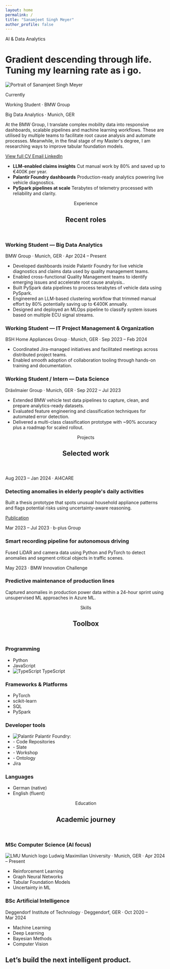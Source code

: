 ```yaml
---
layout: home
permalink: /
title: "Sanamjeet Singh Meyer"
author_profile: false
---
```


<div class="sanam-hero">
  <div class="sanam-hero__text">
    <span class="sanam-eyebrow">AI &amp; Data Analytics</span>
    <h1>Gradient descending through life. Tuning my learning rate as i go.</h1>
  </div>
  <div class="sanam-hero__media">
    <img class="sanam-portrait" src="{{ '/profile_picture.png' | relative_url }}" alt="Portrait of Sanamjeet Singh Meyer"/>
    <div class="sanam-hero__card">
      <p class="sanam-hero__label">Currently</p>
      <p class="sanam-hero__title">Working Student · BMW Group</p>
      <p class="sanam-hero__meta">Big Data Analytics · Munich, GER</p>
    </div>
  </div>
</div>

<section class="sanam-hero-details">
  <div class="sanam-hero-details__copy">
    <p>At the BMW Group, I translate complex mobility data into responsive dashboards, scalable pipelines and machine learning workflows. These are utilised by multiple teams to facilitate root cause analysis and automate processes. Meanwhile, in the final stage of my Master's degree, I am researching ways to improve tabular foundation models.</p>
    <div class="sanam-hero__cta">
      <a class="sanam-button sanam-button--primary" href="{{ '/cv/' | relative_url }}" title="View full CV">
        <i class="fa-solid fa-file-lines" aria-hidden="true"></i>
        <span>View full CV</span>
      </a>
      <a class="sanam-button sanam-button--ghost sanam-button--email" href="mailto:sanam.meyer@gmail.com" title="Email">
        <i class="fa-solid fa-envelope" aria-hidden="true"></i>
        <span>Email</span>
      </a>
      <a class="sanam-button sanam-button--ghost sanam-button--linkedin" href="https://linkedin.com/in/sanamjeet-meyer/" title="LinkedIn">
        <i class="fa-brands fa-linkedin" aria-hidden="true"></i>
        <span>LinkedIn</span>
      </a>
    </div>
  </div>
  <div class="sanam-hero-details__list">
    <ul class="sanam-hero__highlights">
      <li>
        <strong>LLM-enabled claims insights</strong>
        <span>Cut manual work by 80% and saved up to €400K per year.</span>
      </li>
      <li>
        <strong>Palantir Foundry dashboards</strong>
        <span>Production-ready analytics powering live vehicle diagnostics.</span>
      </li>
      <li>
        <strong>PySpark pipelines at scale</strong>
        <span>Terabytes of telemetry processed with reliability and clarity.</span>
      </li>
      <!-- <li>
        <strong>Time series classification</strong>
        <span>Classification of mutltivariate categorical time series data</span>
      </li>   -->
    </ul>
  </div>
</section>

<section id="experience" class="sanam-section">
  <header class="sanam-section__header">
    <span class="sanam-section__eyebrow">Experience</span>
    <h2 class="sanam-section__title">Recent roles</h2>
    <!-- <p class="sanam-section__subtitle">Bringing structure to noisy data so teams can uncover issues faster and act with confidence.</p> -->
  </header>
  <div class="sanam-timeline">
    <article class="sanam-timeline__item">
      <div class="sanam-timeline__top">
        <h3 class="sanam-timeline__role">Working Student — Big Data Analytics</h3>
        <p class="sanam-timeline__meta">BMW Group · Munich, GER · Apr&nbsp;2024 – Present</p>
      </div>
      <ul class="sanam-timeline__points">
        <li>Developed dashboards inside Palantir Foundry for live vehicle diagnostics and claims data used by quality management teams.</li>
        <li>Enabled cross-functional Quality Management teams to identify emerging issues and accelerate root cause analysis..</li>
        <li>Built PySpark data pipelines to process terabytes of vehicle data using PySpark.</li>
        <li>Engineered an LLM-based clustering workflow that trimmed manual effort by 80% potentially saving up to €400K annually.</li>
        <li>Designed and deployed an MLOps pipeline to classify system issues based on multiple ECU signal streams.</li>
      </ul>
    </article>
    <article class="sanam-timeline__item">
      <div class="sanam-timeline__top">
        <h3 class="sanam-timeline__role">Working Student — IT Project Management &amp; Organization</h3>
        <p class="sanam-timeline__meta">BSH Home Appliances Group · Munich, GER · Sep&nbsp;2023 – Feb&nbsp;2024</p>
      </div>
      <ul class="sanam-timeline__points">
        <li>Coordinated Jira-managed initiatives and facilitated meetings across distributed project teams.</li>
        <li>Enabled smooth adoption of collaboration tooling through hands-on training and documentation.</li>
      </ul>
    </article>
    <article class="sanam-timeline__item">
      <div class="sanam-timeline__top">
        <h3 class="sanam-timeline__role">Working Student / Intern — Data Science</h3>
        <p class="sanam-timeline__meta">Dräxlmaier Group · Munich, GER · Sep&nbsp;2022 – Jul&nbsp;2023</p>
      </div>
      <ul class="sanam-timeline__points">
        <li>Extended BMW vehicle test data pipelines to capture, clean, and prepare analytics-ready datasets.</li>
        <li>Evaluated feature engineering and classification techniques for automated error detection.</li>
        <li>Delivered a multi-class classification prototype with ~90% accuracy plus a roadmap for scaled rollout.</li>
      </ul>
    </article>
  </div>
</section>

<section id="projects" class="sanam-section">
  <header class="sanam-section__header">
    <span class="sanam-section__eyebrow">Projects</span>
    <h2 class="sanam-section__title">Selected work</h2>
  </header>
  <div class="sanam-grid sanam-grid--two">
    <article class="sanam-card">
      <p class="sanam-card__meta">Aug&nbsp;2023 – Jan&nbsp;2024 · AI4CARE</p>
      <h3 class="sanam-card__title">Detecting anomalies in elderly people's daily activities</h3>
      <p class="sanam-card__body">Built a thesis prototype that spots unusual household appliance patterns and flags potential risks using uncertainty-aware reasoning.</p>
      <div class="sanam-card__actions">
        <a class="project-link project-link--pdf" href="https://www.scitepress.org/Papers/2025/133541/133541.pdf" title="View paper (PDF)">
          <span class="project-link__text">Publication</span>
          <i class="fa-solid fa-file-pdf" aria-hidden="true"></i>
        </a>
      </div>
    </article>
    <article class="sanam-card">
      <p class="sanam-card__meta">Mar&nbsp;2023 – Jul&nbsp;2023 · b-plus Group</p>
      <h3 class="sanam-card__title">Smart recording pipeline for autonomous driving</h3>
      <p class="sanam-card__body">Fused LiDAR and camera data using Python and PyTorch to detect anomalies and segment critical objects in traffic scenes.</p>
    </article>
    <article class="sanam-card">
      <p class="sanam-card__meta">May&nbsp;2023 · BMW Innovation Challenge</p>
      <h3 class="sanam-card__title">Predictive maintenance of production lines</h3>
      <p class="sanam-card__body">Captured anomalies in production power data within a 24-hour sprint using unsupervised ML approaches in Azure ML.</p>
    </article>
  </div>
</section>

<section id="skills" class="sanam-section">
  <header class="sanam-section__header">
    <span class="sanam-section__eyebrow">Skills</span>
    <h2 class="sanam-section__title">Toolbox</h2>
  </header>
  <div class="sanam-grid sanam-grid--two sanam-grid--stack">
    <div class="sanam-list-card">
      <h3>Programming</h3>
      <ul>
        <li><i class="fa-brands fa-python tool-icon tool-icon--python" aria-hidden="true"></i><span>Python</span></li>
        <li><i class="fa-brands fa-js tool-icon tool-icon--javascript" aria-hidden="true"></i><span>JavaScript</span></li>
        <li>
          <img class="tool-logo tool-logo--typescript" src="{{ '/images/Typescript_logo_2020.svg' | relative_url }}" alt="TypeScript" onerror="this.style.display='none'">
          <span>TypeScript</span>
        </li>
      </ul>
    </div>
    <div class="sanam-list-card">
      <h3>Frameworks &amp; Platforms</h3>
      <ul>
        <li><i class="fa-solid fa-fire tool-icon tool-icon--pytorch" aria-hidden="true"></i><span>PyTorch</span></li>
        <li><i class="fa-solid fa-flask tool-icon tool-icon--sklearn" aria-hidden="true"></i><span>scikit-learn</span></li>
        <li><i class="fa-solid fa-database tool-icon tool-icon--sql" aria-hidden="true"></i><span>SQL</span></li>
        <li><i class="fa-solid fa-bolt tool-icon tool-icon--pyspark" aria-hidden="true"></i><span>PySpark</span></li>
      </ul>
    </div>
    <div class="sanam-list-card">
      <h3>Developer tools</h3>
      <ul>
        <li>
          <img class="tool-logo tool-logo--palantir" src="{{ '/images/palantir-logo.svg' | relative_url }}" alt="Palantir" onerror="this.style.display='none'">
          <!-- <i class="fa-solid fa-cubes tool-icon tool-icon--foundry" aria-hidden="true"></i> -->
          <span>Palantir Foundry</span>:
        </li>
        <li> - Code Repositories</li>
        <li> - Slate </li>
        <li> - Workshop </li>
        <li> - Ontology </li>
        <li><i class="fa-brands fa-jira tool-icon tool-icon--jira" aria-hidden="true"></i><span>Jira</span></li>
      </ul>
    </div>
    <div class="sanam-list-card">
      <h3>Languages</h3>
      <ul>
        <li><i class="fa-solid fa-language tool-icon tool-icon--german" aria-hidden="true"></i><span>German (native)</span></li>
        <li><i class="fa-solid fa-language tool-icon tool-icon--english" aria-hidden="true"></i><span>English (fluent)</span></li>
      </ul>
    </div>
  </div>
</section>

<section id="education" class="sanam-section">
  <header class="sanam-section__header">
    <span class="sanam-section__eyebrow">Education</span>
    <h2 class="sanam-section__title">Academic journey</h2>
  </header>
  <div class="sanam-education">
    <article>
      <h3>MSc Computer Science (AI focus)</h3>
      <p class="edu-institution">
        <img class="edu-logo" src="{{ '/images/LMU_Muenchen_Logo.svg' | relative_url }}" alt="LMU Munich logo">
        <span>Ludwig Maximilian University · Munich, GER · Apr&nbsp;2024 – Present</span>
      </p>
      <ul class="sanam-courses sanam-courses--two-col">
        <li>Reinforcement Learning</li>
        <li>Graph Neural Networks</li>
        <li>Tabular Foundation Models</li>
        <li>Uncertainty in ML</li>
      </ul>
    </article>
    <article>
      <h3>BSc Artificial Intelligence</h3>
      <p>Deggendorf Institute of Technology · Deggendorf, GER · Oct&nbsp;2020 – Mar&nbsp;2024</p>
      <ul class="sanam-courses sanam-courses--two-col">
        <li>Machine Learning</li>
        <li>Deep Learning</li>
        <li>Bayesian Methods</li>
        <li>Computer Vision</li>
      </ul>
    </article>
  </div>
</section>

<section id="contact" class="sanam-section sanam-section--final">
  <div class="sanam-contact">
    <div>
      <h2>Let’s build the next intelligent product.</h2>
    </div>
    <div class="sanam-contact__links">
      <a class="icon-link icon-link--email" href="mailto:sanam.meyer@gmail.com" aria-label="Email">
        <i class="fa-solid fa-envelope" aria-hidden="true"></i>
      </a>
      <a class="icon-link icon-link--phone" href="tel:+4916097591310" aria-label="Call">
        <i class="fa-solid fa-phone" aria-hidden="true"></i>
      </a>
      <a class="icon-link icon-link--linkedin" href="https://linkedin.com/in/sanamjeet-meyer/" aria-label="LinkedIn">
        <i class="fa-brands fa-linkedin" aria-hidden="true"></i>
      </a>
    </div>
  </div>
</section>

